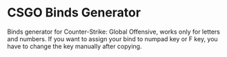 # CSGO Binds Generator
Binds generator for Counter-Strike: Global Offensive, works only for letters and numbers.
If you want to assign your bind to numpad key or F key, you have to change the key manually after copying.

